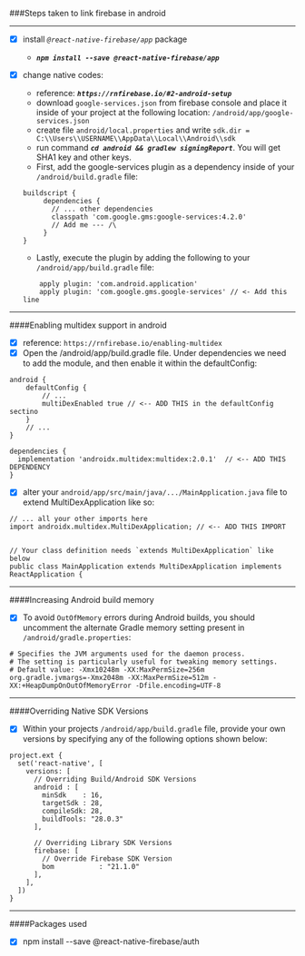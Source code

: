 ###Steps taken to link firebase in android

****************************

- [x] install _`@react-native-firebase/app`_ package   
    - **_`npm install --save @react-native-firebase/app`_**
    
- [x] change native codes:
    - reference: **_`https://rnfirebase.io/#2-android-setup`_**
    - download `google-services.json` from firebase console and place it inside of your project at the following location: `/android/app/google-services.json`
    - create file `android/local.properties` and write `sdk.dir = C:\\Users\\USERNAME\\AppData\\Local\\Android\\sdk`
    - run command _**`cd android && gradlew signingReport`**_. You will get SHA1 key and other keys.
    - First, add the google-services plugin as a dependency inside of your `/android/build.gradle` file:
    ```
    buildscript {
         dependencies {
           // ... other dependencies
           classpath 'com.google.gms:google-services:4.2.0'
           // Add me --- /\
         }
    }
    ```
    - Lastly, execute the plugin by adding the following to your `/android/app/build.gradle` file:
    
    ```
        apply plugin: 'com.android.application'
        apply plugin: 'com.google.gms.google-services' // <- Add this line
    ```
  
*********************************************

####Enabling multidex support in android

- [x] reference: `https://rnfirebase.io/enabling-multidex`
- [x] Open the /android/app/build.gradle file. Under dependencies we need to add the module, and then enable it within the defaultConfig:
```
android {
    defaultConfig {
        // ...
        multiDexEnabled true // <-- ADD THIS in the defaultConfig sectino
    }
    // ...
}

dependencies {
  implementation 'androidx.multidex:multidex:2.0.1'  // <-- ADD THIS DEPENDENCY
}

```

- [x] alter your `android/app/src/main/java/.../MainApplication.java` file to extend MultiDexApplication like so:

```
// ... all your other imports here
import androidx.multidex.MultiDexApplication; // <-- ADD THIS IMPORT


// Your class definition needs `extends MultiDexApplication` like below
public class MainApplication extends MultiDexApplication implements ReactApplication {
```  
*********************************************

####Increasing Android build memory

- [x] To avoid `OutOfMemory` errors during Android builds, you should uncomment the alternate Gradle memory setting present in `/android/gradle.properties`:
```
# Specifies the JVM arguments used for the daemon process.
# The setting is particularly useful for tweaking memory settings.
# Default value: -Xmx10248m -XX:MaxPermSize=256m
org.gradle.jvmargs=-Xmx2048m -XX:MaxPermSize=512m -XX:+HeapDumpOnOutOfMemoryError -Dfile.encoding=UTF-8
```
**********************************

####Overriding Native SDK Versions

- [x] Within your projects `/android/app/build.gradle` file, provide your own versions by specifying any of the following options shown below:

```
project.ext {
  set('react-native', [
    versions: [
      // Overriding Build/Android SDK Versions
      android : [
        minSdk    : 16,
        targetSdk : 28,
        compileSdk: 28,
        buildTools: "28.0.3"
      ],

      // Overriding Library SDK Versions
      firebase: [
        // Override Firebase SDK Version
        bom           : "21.1.0"
      ],
    ],
  ])
}
```
**********************************

####Packages used

- [x] npm install --save @react-native-firebase/auth
